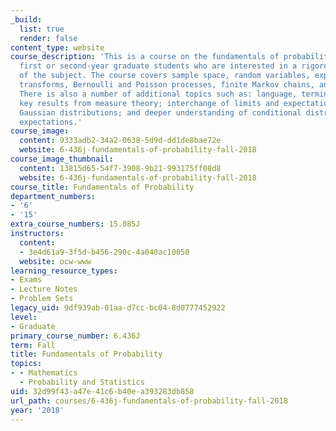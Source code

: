```yaml
---
_build:
  list: true
  render: false
content_type: website
course_description: 'This is a course on the fundamentals of probability geared towards
  first or second-year graduate students who are interested in a rigorous development
  of the subject. The course covers sample space, random variables, expectations,
  transforms, Bernoulli and Poisson processes, finite Markov chains, and limit theorems.
  There is also a number of additional topics such as: language, terminology, and
  key results from measure theory; interchange of limits and expectations; multivariate
  Gaussian distributions; and deeper understanding of conditional distributions and
  expectations.'
course_image:
  content: 9333adb2-34a2-0638-5d9d-dd1de8bae72e
  website: 6-436j-fundamentals-of-probability-fall-2018
course_image_thumbnail:
  content: 13815d65-54f7-3908-9b21-993175ff08d8
  website: 6-436j-fundamentals-of-probability-fall-2018
course_title: Fundamentals of Probability
department_numbers:
- '6'
- '15'
extra_course_numbers: 15.085J
instructors:
  content:
  - 3e4d61a9-3f5d-b456-290c-4a040ac10050
  website: ocw-www
learning_resource_types:
- Exams
- Lecture Notes
- Problem Sets
legacy_uid: 9df939ab-01aa-d7cc-bc04-8d0777452922
level:
- Graduate
primary_course_number: 6.436J
term: Fall
title: Fundamentals of Probability
topics:
- - Mathematics
  - Probability and Statistics
uid: 32d99f43-a47e-41c6-b40e-a393283db858
url_path: courses/6-436j-fundamentals-of-probability-fall-2018
year: '2018'
---
```

